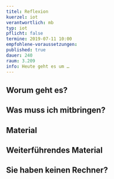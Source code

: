 ```yaml
---
titel: Reflexion
kuerzel: iot
verantwortlich: mb
typ: iot
pflicht: false
termine: 2019-07-11 10:00
empfohlene-voraussetzungen: 
published: true
dauer: 240
raum: 3.209
info: Heute geht es um …
---
```


## Worum geht es?

## Was muss ich mitbringen?

## Material

## Weiterführendes Material

## Sie haben keinen Rechner?
